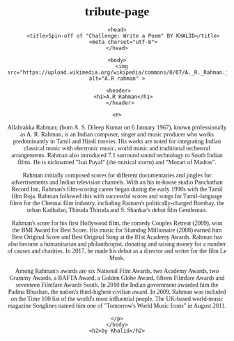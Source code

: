 # tribute-page

<html>
    
  
    <head>
        <title>Spin-off of "Challenge: Write a Poem" BY KHALID</title>
        <meta charset="utf-8">
    </head>
  <style>
     body {
            background-color:<img src =  "https://www.google.com/url?sa=i&url=http%3A%2F%2Fwww.bgmringtones.com%2Fa-r-rahman-best-bgm-ringtones-collections%2F&psig=AOvVaw1B13izINs1gBbyG1ERQ674&ust=1583333843852000&source=images&cd=vfe&ved=0CAIQjRxqFwoTCLiO7K_I_ucCFQAAAAAdAAAAABAD";>
        }
      .image-medium {
                width: 200px;
      }
       .gold-frame {
                border: 10px ridge: ;
            }
      body {
      font-family: fantasy,cursive;
      text-align: center;
      }
    <frameset cols="20%,20%" >
        // <frame src= "">
        // <frame src="">
    </frameset>
  </style>
    <body>
       <img src="https://upload.wikimedia.org/wikipedia/commons/0/07/A._R._Rahman.jpg" alt="A.R rahman" >
    
     <header>
        <h1>A.R Rahman</h1>
      </header>
      
    <P>
   Allahrakka Rahman; (born A. S. Dileep Kumar on 6 January 1967), known professionally as A. R. Rahman, is an Indian composer, singer and music producer who works predominantly in Tamil and Hindi movies. His works are noted for integrating Indian classical music with electronic music, world music and traditional orchestral arrangements. Rahman also introduced 7.1 surround sound technology to South Indian films. He is nicknamed "Isai Puyal" (the musical storm) and "Mozart of Madras".

Rahman initially composed scores for different documentaries and jingles for advertisements and Indian television channels. With an his in-house studio Panchathan Record Inn, Rahman's film-scoring career began during the early 1990s with the Tamil film Roja. Rahman followed this with successful scores and songs for Tamil–language films for the Chennai film industry, including Ratnam's politically-charged Bombay, the urban Kadhalan, Thiruda Thiruda and S. Shankar's debut film Gentleman.

Rahman's score for his first Hollywood film, the comedy Couples Retreat (2009), won the BMI Award for Best Score. His music for Slumdog Millionaire (2008) earned him Best Original Score and Best Original Song at the 81st Academy Awards. Rahman has also become a humanitarian and philanthropist, donating and raising money for a number of causes and charities. In 2017, he made his debut as a director and writer for the film Le Musk.

Among Rahman's awards are six National Film Awards, two Academy Awards, two Grammy Awards, a BAFTA Award, a Golden Globe Award, fifteen Filmfare Awards and seventeen Filmfare Awards South. In 2010 the Indian government awarded him the Padma Bhushan, the nation's third-highest civilian award. In 2009, Rahman was included on the Time 100 list of the world's most influential people. The UK-based world-music magazine Songlines named him one of "Tomorrow's World Music Icons" in August 2011.

    </p>
    </body>
    <h2>by Khalid</h2>
</HTML>
